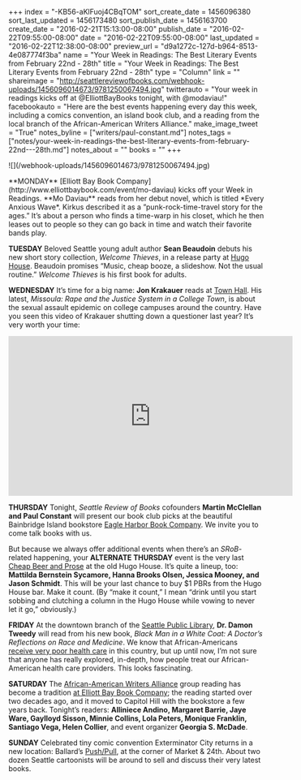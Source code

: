 +++
index = "-KB56-aKlFuoj4CBqTOM"
sort_create_date = 1456096380
sort_last_updated = 1456173480
sort_publish_date = 1456163700
create_date = "2016-02-21T15:13:00-08:00"
publish_date = "2016-02-22T09:55:00-08:00"
date = "2016-02-22T09:55:00-08:00"
last_updated = "2016-02-22T12:38:00-08:00"
preview_url = "d9a1272c-127d-b964-8513-4e087774f3ba"
name = "Your Week in Readings: The Best Literary Events from February 22nd - 28th"
title = "Your Week in Readings: The Best Literary Events from February 22nd - 28th"
type = "Column"
link = ""
shareimage = "http://seattlereviewofbooks.com/webhook-uploads/1456096014673/9781250067494.jpg"
twitterauto = "Your week in readings kicks off at @ElliottBayBooks tonight, with @modaviau!"
facebookauto = "Here are the best events happening every day this week, including a comics convention, an island book club, and a reading from the local branch of the African-American Writers Alliance."
make_image_tweet = "True"
notes_byline = ["writers/paul-constant.md"]
notes_tags = ["notes/your-week-in-readings-the-best-literary-events-from-february-22nd---28th.md"]
notes_about = ""
books = ""
+++
<p class="image-left">![](/webhook-uploads/1456096014673/9781250067494.jpg)</p>**MONDAY** [Elliott Bay Book Company](http://www.elliottbaybook.com/event/mo-daviau)  kicks off your Week in Readings. **Mo Daviau** reads from her debut novel, which is titled *Every Anxious Wave*. Kirkus described it as  a ”punk-rock-time-travel story for the ages.” It’s about a person who finds a time-warp in his closet, which he then leases out to people so they can go back in time and watch their favorite bands play.


**TUESDAY** Beloved Seattle young adult author **Sean Beaudoin** debuts his new short story collection, *Welcome Thieves*, in a release party at [Hugo House](https://www.facebook.com/events/563533473806840/). Beaudoin promises “Music, cheap booze, a slideshow. Not the usual routine.” *Welcome Thieves* is his first book for adults.

**WEDNESDAY** It’s time for a big name: **Jon Krakauer** reads at [Town Hall](https://townhallseattle.org/event/jon-krakauer-with-ross-reynolds/). His latest, *Missoula: Rape and the Justice System in a College Town*, is about the sexual assault epidemic on college campuses around the country. Have you seen this video of Krakauer shutting down a questioner last year? It’s very worth your time:

<iframe width="560" height="315" src="https://www.youtube.com/embed/LNmtDsb43mQ?rel=0" frameborder="0" allowfullscreen></iframe>

**THURSDAY** Tonight, *Seattle Review of Books* cofounders **Martin McClellan and Paul Constant** will present our book club picks at the beautiful Bainbridge Island bookstore [Eagle Harbor Book Company](http://www.eagleharborbooks.com/event/book-group-night-paul-constant-and-martin-mcclellan). We invite you to come talk books with us.

But because we always offer additional events when there’s an *SRoB*-related happening, your **ALTERNATE THURSDAY** event is the very last [Cheap Beer and Prose](https://www.facebook.com/events/1171909166171010/) at the old Hugo House. It’s quite a lineup, too: **Mattilda Bernstein Sycamore, Hanna Brooks Olsen, Jessica Mooney, and Jason Schmidt**. This will be your last chance to buy $1 PBRs from the Hugo House bar. Make it count. (By “make it count,” I mean “drink until you start sobbing and clutching a column in the Hugo House while vowing to never let it go,” obviously.)

**FRIDAY** At the downtown branch of the [Seattle Public Library](http://www.elliottbaybook.com/event/damon-tweedy-md-seattle-public-library), **Dr. Damon Tweedy** will read from his new book, *Black Man in a White Coat: A Doctor’s Reflections on Race and Medicine*. We know that African-Americans [receive very poor health care](http://familiesusa.org/product/african-american-health-disparities-compared-to-non-hispanic-whites) in this country, but up until now, I’m not sure that anyone has really explored, in-depth, how people treat our African-American health care providers. This looks fascinating.

**SATURDAY** The [African-American Writers Alliance](http://www.aawa-seattle.com/) group reading has become a tradition [at Elliott Bay Book Company](http://www.elliottbaybook.com/event/african-american-writers-alliance-group-reading-0); the reading started over two decades ago, and it moved to Capitol Hill with the bookstore a few years back. Tonight’s readers: **Alliniece Andino, Margaret Barrie, Jaye Ware, Gaylloyd Sisson, Minnie Collins, Lola Peters, Monique Franklin, Santiago Vega, Helen Collier**, and event organizer **Georgia S. McDade**.

**SUNDAY** Celebrated tiny comic convention Exterminator City returns in a new location: Ballard’s [Push/Pull](https://www.facebook.com/events/149463042092490/), at the corner of Market & 24th. About two dozen Seattle cartoonists will be around to sell and discuss their very latest books.